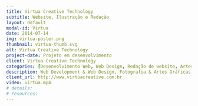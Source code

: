 ```yaml
---
title: Virtua Creative Technology
subtitle: Website, Ilustração e Redação
layout: default
modal-id: Virtua
date: 2014-07-14
img: virtua-poster.png
thumbnail: virtua-thumb.svg
alt: Virtua Creative Technology
project-date: Projeto em desenvolvimento
client: Virtua Creative Technology
categories: [Desenvolvimento Web, Web Design, Redação de website, Artes Gráficas, Front-End, Back-End]
description: Web Development & Web Design, Fotografia & Artes Gráficas, Redação & Tradução. <br>Website em desenvolvimento.
client_url: http://www.virtuacreative.com.br
video: virtua.mp4
# details:
# resources:
---
```

